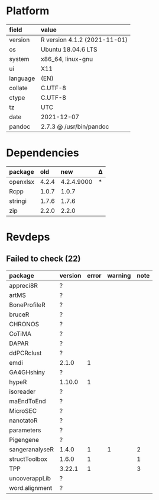 # Platform

|field    |value                        |
|:--------|:----------------------------|
|version  |R version 4.1.2 (2021-11-01) |
|os       |Ubuntu 18.04.6 LTS           |
|system   |x86_64, linux-gnu            |
|ui       |X11                          |
|language |(EN)                         |
|collate  |C.UTF-8                      |
|ctype    |C.UTF-8                      |
|tz       |UTC                          |
|date     |2021-12-07                   |
|pandoc   |2.7.3 @ /usr/bin/pandoc      |

# Dependencies

|package  |old   |new        |Δ  |
|:--------|:-----|:----------|:--|
|openxlsx |4.2.4 |4.2.4.9000 |*  |
|Rcpp     |1.0.7 |1.0.7      |   |
|stringi  |1.7.6 |1.7.6      |   |
|zip      |2.2.0 |2.2.0      |   |

# Revdeps

## Failed to check (22)

|package        |version |error |warning |note |
|:--------------|:-------|:-----|:-------|:----|
|appreci8R      |?       |      |        |     |
|artMS          |?       |      |        |     |
|BoneProfileR   |?       |      |        |     |
|bruceR         |?       |      |        |     |
|CHRONOS        |?       |      |        |     |
|CoTiMA         |?       |      |        |     |
|DAPAR          |?       |      |        |     |
|ddPCRclust     |?       |      |        |     |
|emdi           |2.1.0   |1     |        |     |
|GA4GHshiny     |?       |      |        |     |
|hypeR          |1.10.0  |1     |        |     |
|isoreader      |?       |      |        |     |
|maEndToEnd     |?       |      |        |     |
|MicroSEC       |?       |      |        |     |
|nanotatoR      |?       |      |        |     |
|parameters     |?       |      |        |     |
|Pigengene      |?       |      |        |     |
|sangeranalyseR |1.4.0   |1     |1       |2    |
|structToolbox  |1.6.0   |1     |        |1    |
|TPP            |3.22.1  |1     |        |3    |
|uncoverappLib  |?       |      |        |     |
|word.alignment |?       |      |        |     |

